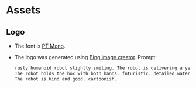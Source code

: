 # Assets

## Logo

- The font is [PT Mono](https://fonts.google.com/specimen/PT+Mono?preview.text=RELEASE-PLZ&preview.text_type=custom).

- The logo was generated using [Bing image creator](https://www.bing.com/create). Prompt:

  ```txt
  rusty humanoid robot slightly smiling. The robot is delivering a yellow box.
  The robot holds the box with both hands. futuristic. detailed watercolor painting.
  The robot is kind and good. cartoonish.
  ```
